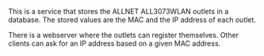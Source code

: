 This is a service that stores the ALLNET ALL3073WLAN outlets in a database.
The stored values are the MAC and the IP address of each outlet.

There is a webserver where the outlets can register themselves.
Other clients can ask for an IP address based on a given MAC address.
